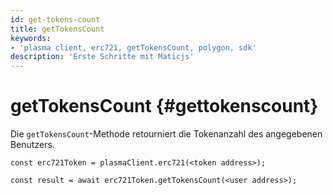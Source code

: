 ```yaml
---
id: get-tokens-count
title: getTokensCount
keywords:
- 'plasma client, erc721, getTokensCount, polygon, sdk'
description: 'Erste Schritte mit Maticjs'
---
```


# getTokensCount {#gettokenscount}

Die `getTokensCount`-Methode retourniert die Tokenanzahl des angegebenen Benutzers.

```
const erc721Token = plasmaClient.erc721(<token address>);

const result = await erc721Token.getTokensCount(<user address>);

```
